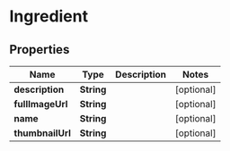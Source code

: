 

# Ingredient

## Properties

Name | Type | Description | Notes
------------ | ------------- | ------------- | -------------
**description** | **String** |  |  [optional]
**fullImageUrl** | **String** |  |  [optional]
**name** | **String** |  |  [optional]
**thumbnailUrl** | **String** |  |  [optional]



